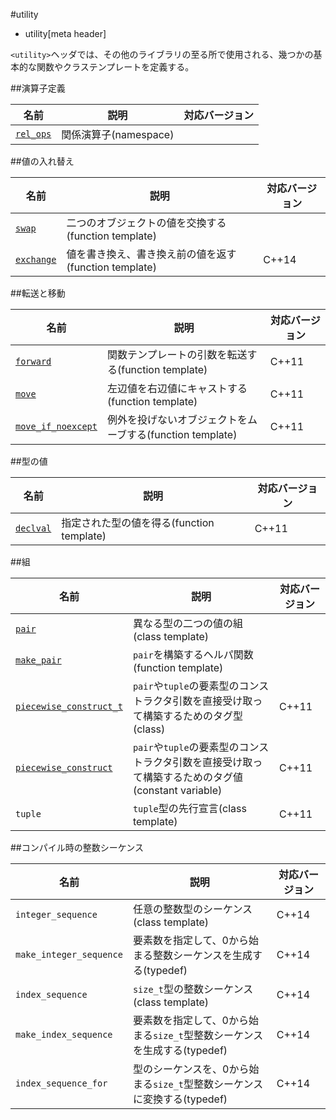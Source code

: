 #utility
* utility[meta header]

`<utility>`ヘッダでは、その他のライブラリの至る所で使用される、幾つかの基本的な関数やクラステンプレートを定義する。


##演算子定義

| 名前                              | 説明                  | 対応バージョン |
|-----------------------------------|-----------------------|----------------|
| [`rel_ops`](./utility/rel_ops.md) | 関係演算子(namespace) | |


##値の入れ替え

| 名前                                | 説明                                                  | 対応バージョン |
|-------------------------------------|-------------------------------------------------------|----------------|
| [`swap`](./utility/swap.md)         | 二つのオブジェクトの値を交換する(function template)   | |
| [`exchange`](./utility/exchange.md) | 値を書き換え、書き換え前の値を返す(function template) | C++14 |


##転送と移動

| 名前                                                | 説明                                                | 対応バージョン |
|-----------------------------------------------------|-----------------------------------------------------|----------------|
| [`forward`](./utility/forward.md)                   | 関数テンプレートの引数を転送する(function template) | C++11          |
| [`move`](./utility/move.md)                         | 左辺値を右辺値にキャストする(function template)     | C++11          |
| [`move_if_noexcept`](./utility/move_if_noexcept.md) | 例外を投げないオブジェクトをムーブする(function template) | C++11    |


##型の値

| 名前                              | 説明                                      | 対応バージョン |
|-----------------------------------|-------------------------------------------|----------------|
| [`declval`](./utility/declval.md) | 指定された型の値を得る(function template) | C++11 |


##組

| 名前                                                        | 説明                                   | 対応バージョン |
|-------------------------------------------------------------|----------------------------------------|----------------|
| [`pair`](./utility/pair.md)                                 | 異なる型の二つの値の組(class template) | |
| [`make_pair`](./utility/make_pair.md)                       | `pair`を構築するヘルパ関数(function template) | |
| [`piecewise_construct_t`](./utility/piecewise_construct.md) | `pair`や`tuple`の要素型のコンストラクタ引数を直接受け取って構築するためのタグ型(class) | C++11 |
| [`piecewise_construct`](./utility/piecewise_construct.md)   | `pair`や`tuple`の要素型のコンストラクタ引数を直接受け取って構築するためのタグ値(constant variable) | C++11 |
| `tuple`                                                     | `tuple`型の先行宣言(class template) | C++11 |


##コンパイル時の整数シーケンス

| 名前 | 説明 | 対応バージョン |
|------|------|----------------|
| `integer_sequence`      | 任意の整数型のシーケンス(class template) | C++14 |
| `make_integer_sequence` | 要素数を指定して、0から始まる整数シーケンスを生成する(typedef) | C++14 |
| `index_sequence`        | `size_t`型の整数シーケンス(class template) | C++14 |
| `make_index_sequence`   | 要素数を指定して、0から始まる`size_t`型整数シーケンスを生成する(typedef) | C++14 |
| `index_sequence_for`    | 型のシーケンスを、0から始まる`size_t`型整数シーケンスに変換する(typedef) | C++14 |

